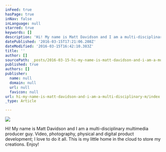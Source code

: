 ```yaml
---
inFeed: true
hasPage: true
inNav: false
inLanguage: null
starred: true
keywords: []
description: 'Hi! My name is Matt Davidson and I am a multi-disciplinary multimedia producer guy. Video, photography, physical and digital product development; I love to do it all. This is my little home in the cloud to store my creations. Enjoy!'
datePublished: '2016-03-15T17:21:06.208Z'
dateModified: '2016-03-15T16:42:10.383Z'
title: ''
author: []
sourcePath: _posts/2016-03-15-hi-my-name-is-matt-davidson-and-i-am-a-multi-disciplinary-m.md
published: true
authors: []
publisher:
  name: null
  domain: null
  url: null
  favicon: null
url: hi-my-name-is-matt-davidson-and-i-am-a-multi-disciplinary-m/index.html
_type: Article

---
```

![](https://the-grid-user-content.s3-us-west-2.amazonaws.com/e71a5f0e-f110-4868-9a1a-400aba5d3f79.jpg)

Hi! My name is Matt Davidson and I am a multi-disciplinary multimedia producer guy. Video, photography, physical and digital product development; I love to do it all. This is my little home in the cloud to store my creations. Enjoy!